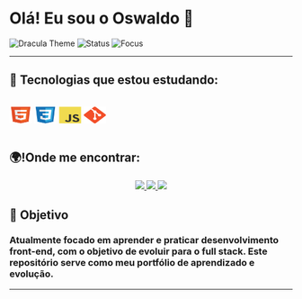 # Olá! Eu sou o Oswaldo 👋

![Dracula Theme](https://img.shields.io/badge/Theme-Dracula-6272a4?style=for-the-badge&logo=ghost&logoColor=ff79c6)
![Status](https://img.shields.io/badge/Status-Aprendendo-ff79c6?style=for-the-badge)
![Focus](https://img.shields.io/badge/Foco-Front--end-50fa7b?style=for-the-badge)

---

## 🧠 Tecnologias que estou estudando:

<div style="display: inline-block;"><br>
  <img align="center" alt="oswaldo-HTML" height="30" width="40" 
       src="https://raw.githubusercontent.com/devicons/devicon/master/icons/html5/html5-original.svg">
  <img align="center" alt="oswaldo-CSS" height="30" width="40" 
       src="https://raw.githubusercontent.com/devicons/devicon/master/icons/css3/css3-original.svg">
  <img align="center" alt="oswaldo-JavaScript" height="30" width="40" 
       src="https://raw.githubusercontent.com/devicons/devicon/master/icons/javascript/javascript-original.svg">
  <img align="center" alt="oswaldo-Git" height="30" width="40" 
       src="https://raw.githubusercontent.com/devicons/devicon/master/icons/git/git-original.svg">
</div>

<br>
<br>

<h2>🌍!Onde me encontrar:</h2> 

<div style="text-align: center; margin-top: 20px;">
  <a href="https://instagram.com/oswaldogoes" target="_blank">
    <img src="https://img.shields.io/badge/Instagram-%23E4405F?style=for-the-badge&logo=instagram&logoColor=white">
  </a>
  
  <a href="https://discord.gg/https://discord.gg/jrd9PmVh" target="_blank">
    <img src="https://img.shields.io/badge/Discord-7289DA?style=for-the-badge&logo=discord&logoColor=white">
  </a>
  
  <a href="mailto:oswaldot.g.j@gmail.com">
    <img src="https://img.shields.io/badge/Gmail-%23333?style=for-the-badge&logo=gmail&logoColor=white">
  </a>
</div>
<div>
  <h2>🎯 Objetivo </h2>
<h3>Atualmente focado em aprender e praticar desenvolvimento front-end, com o objetivo de evoluir para o full stack. Este repositório serve como meu portfólio de aprendizado e evolução.</h3>
</div>





---


